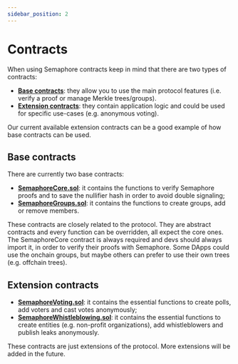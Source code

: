 ```yaml
---
sidebar_position: 2
---
```


# Contracts

When using Semaphore contracts keep in mind that there are two types of contracts:

- [**Base contracts**](https://github.com/appliedzkp/semaphore/tree/main/contracts/base): they allow you to use the main protocol features (i.e. verify a proof or manage Merkle trees/groups).
- [**Extension contracts**](https://github.com/appliedzkp/semaphore/tree/main/contracts/extensions): they contain application logic and could be used for specific use-cases (e.g. anonymous voting).

Our current available extension contracts can be a good example of how base contracts can be used.

## Base contracts

There are currently two base contracts:

- [**SemaphoreCore.sol**](https://github.com/appliedzkp/semaphore/blob/main/contracts/base/SemaphoreCore.sol): it contains the functions to verify Semaphore proofs and to save the nullifier hash in order to avoid double signaling;
- [**SemaphoreGroups.sol**](https://github.com/appliedzkp/semaphore/blob/main/contracts/base/SemaphoreGroups.sol): it contains the functions to create groups, add or remove members.

These contracts are closely related to the protocol. They are abstract contracts and every function can be overridden, all expect the core ones. The SemaphoreCore contract is always required and devs should always import it, in order to verify their proofs with Semaphore. Some DApps could use the onchain groups, but maybe others can prefer to use their own trees (e.g. offchain trees).

## Extension contracts

- [**SemaphoreVoting.sol**](https://github.com/appliedzkp/semaphore/blob/main/contracts/extensions/SemaphoreVoting.sol): it contains the essential functions to create polls, add voters and cast votes anonymously;
- [**SemaphoreWhistleblowing.sol**](https://github.com/appliedzkp/semaphore/blob/main/contracts/extensions/SemaphoreWhistleblowing.sol): it contains the essential functions to create entities (e.g. non-profit organizations), add whistleblowers and publish leaks anonymously.

These contracts are just extensions of the protocol. More extensions will be added in the future.
